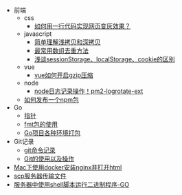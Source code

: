 <!-- dist/_sidebar.md -->

* 前端
  * css
    * [如何用一行代码实现网页变灰效果？](css/网页变灰 "网页变灰")
  * javascript
    * [简单理解浅拷贝和深拷贝](js/简单理解浅拷贝和深拷贝 "浅拷贝和深拷贝")
    * [最常用数组去重方法](js/最常用数组去重方法 "最常用数组去重方法")
    * [浅谈sessionStorage、localStorage、cookie的区别](js/浏览器存储方式 "浏览器存储方式")
  * vue
    * [vue如何开启gzip压缩](js/vue如何开启gzip压缩 "开启gzip压缩")
  * node
    * [node日志记录操作！pm2-logrotate-ext](node/pm2-logrotate-ext "node日志")
  * [如何发布一个npm包](/node/如何发布一个npm包 "发布npm包")
* Go
  * [指针](go/指针)
  * [fmt包的使用](go/fmt)
  * [Go项目各种环境打包](go/Go项目各种环境打包)
* Git记录
  * [git命令记录](git/git命令记录.md)
  * [Git的使用以及操作](git/Git的使用以及操作.md)
* [Mac下使用docker安装nginx并打开html](other/Mac下使用docker安装nginx并打开html "使用docker安装nginx并打开html")
* [scp服务器传输文件](other/scp服务器传输文件 "scp服务器传输文件")
* [服务器中使用shell脚本运行二进制程序-GO](other/服务器中使用shell脚本运行二进制程序-GO "shell脚本运行")